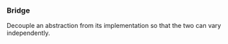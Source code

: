 ### Bridge

Decouple an abstraction from its implementation so that the two can vary independently.

